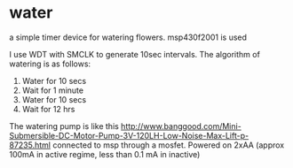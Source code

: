 # water
a simple timer device for watering flowers. msp430f2001 is used

I use WDT with SMCLK to generate 10sec intervals. The algorithm of watering is as follows:
1. Water for 10 secs
2. Wait for 1 minute
3. Water for 10 secs
4. Wait for 12 hrs

The watering pump is like this http://www.banggood.com/Mini-Submersible-DC-Motor-Pump-3V-120LH-Low-Noise-Max-Lift-p-87235.html
connected to msp through a mosfet. Powered on 2xAA (approx 100mA in active regime, less than 0.1 mA in inactive)
